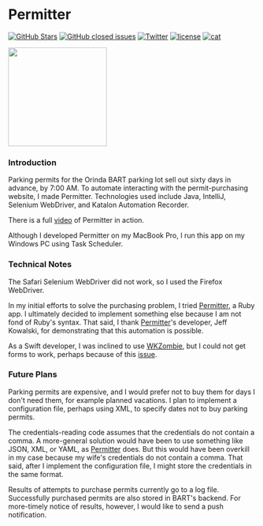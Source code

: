 Permitter
=========

[![GitHub Stars](https://img.shields.io/github/stars/badges/shields.svg?style=social&label=Star)]()
[![GitHub closed issues](https://img.shields.io/github/issues-closed/badges/shields.svg)]()
[![Twitter](https://img.shields.io/badge/twitter-@vermont42-blue.svg?style=flat)](http://twitter.com/vermont42)
[![license](https://img.shields.io/github/license/mashape/apistatus.svg)]()
[![cat](https://img.shields.io/badge/cat-friendly-blue.svg)](https://twitter.com/vermont42/status/784504585243078656)

<a href="url"><img src="BART.gif" align="center" height="200"></a>
<br />

### Introduction

Parking permits for the Orinda BART parking lot sell out sixty days in advance, by 7:00 AM. To automate interacting with the permit-purchasing website, I made Permitter. Technologies used include Java, IntelliJ, Selenium WebDriver, and Katalon Automation Recorder.

There is a full [video](https://vimeo.com/250967769) of Permitter in action.

Although I developed Permitter on my MacBook Pro, I run this app on my Windows PC using Task Scheduler.

### Technical Notes

The Safari Selenium WebDriver did not work, so I used the Firefox WebDriver.

In my initial efforts to solve the purchasing problem, I tried [Permitter](https://github.com/jeffkowalski/permitter), a Ruby app. I ultimately decided to implement something else because I am not fond of Ruby's syntax. That said, I thank [Permitter](https://github.com/jeffkowalski/permitter)'s developer, Jeff Kowalski, for demonstrating that this automation is possible.

As a Swift developer, I was inclined to use [WKZombie](https://github.com/mkoehnke/WKZombie), but I could not get forms to work, perhaps because of this [issue](https://github.com/mkoehnke/WKZombie/issues/76).

### Future Plans

Parking permits are expensive, and I would prefer not to buy them for days I don't need them, for example planned vacations. I plan to implement a configuration file, perhaps using XML, to specify dates not to buy parking permits.

The credentials-reading code assumes that the credentials do not contain a comma. A more-general solution would have been to use something like JSON, XML, or YAML, as [Permitter](https://github.com/jeffkowalski/permitter) does. But this would have been overkill in my case because my wife's credentials do not contain a comma. That said, after I implement the configuration file, I might store the credentials in the same format.

Results of attempts to purchase permits currently go to a log file. Successfully purchased permits are also stored in BART's backend. For more-timely notice of results, however, I would like to send a push notification.
